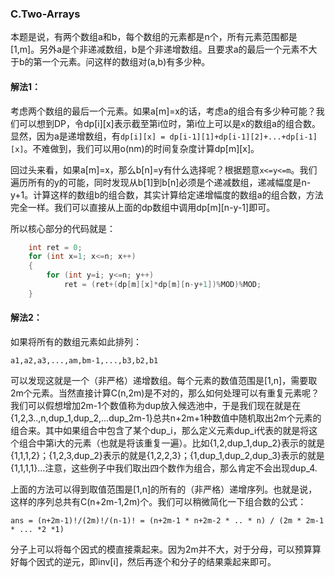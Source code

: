 ### C.Two-Arrays

本题是说，有两个数组a和b，每个数组的元素都是n个，所有元素范围都是[1,m]。另外a是个非递减数组，b是个非递增数组。且要求a的最后一个元素不大于b的第一个元素。问这样的数组对(a,b)有多少种。

#### 解法1：
考虑两个数组的最后一个元素。如果a[m]=x的话，考虑a的组合有多少种可能？我们可以想到DP，令dp[i][x]表示截至第i位时，第i位上可以是x的数组a的组合数。显然，因为a是递增数组，有```dp[i][x] = dp[i-1][1]+dp[i-1][2]+...+dp[i-1][x]```。不难做到，我们可以用o(nm)的时间复杂度计算dp[m][x]。

回过头来看，如果a[m]=x，那么b[n]=y有什么选择呢？根据题意```x<=y<=m```。我们遍历所有的y的可能，同时发现从b[1]到b[n]必须是个递减数组，递减幅度是n-y+1。计算这样的数组b的组合数，其实计算给定递增幅度的数组a的组合数，方法完全一样。我们可以直接从上面的dp数组中调用dp[m][n-y-1]即可。

所以核心部分的代码就是：
```cpp
    int ret = 0;
    for (int x=1; x<=n; x++)
    {
        for (int y=i; y<=n; y++)
            ret = (ret+(dp[m][x]*dp[m][n-y+1])%MOD)%MOD;
    }
```    

#### 解法2：
如果将所有的数组元素如此排列：
```
a1,a2,a3,...,am,bm-1,...,b3,b2,b1
```
可以发现这就是一个（非严格）递增数组。每个元素的数值范围是[1,n]，需要取2m个元素。当然直接计算C(n,2m)是不对的，那么如何处理可以有重复元素呢？我们可以假想增加2m-1个数值称为dup放入候选池中，于是我们现在就是在{1,2,3..,n,dup_1,dup_2,...dup_2m-1}总共n+2m+1种数值中随机取出2m个元素的组合来。其中如果组合中包含了某个dup_i，那么定义元素dup_i代表的就是将这个组合中第i大的元素（也就是将该重复一遍）。比如{1,2,dup_1,dup_2}表示的就是{1,1,1,2}；{1,2,3,dup_2}表示的就是{1,2,2,3}；{1,dup_1,dup_2,dup_3}表示的就是{1,1,1,1}...注意，这些例子中我们取出四个数作为组合，那么肯定不会出现dup_4.

上面的方法可以得到取值范围是[1,n]的所有的（非严格）递增序列。也就是说，这样的序列总共有C(n+2m-1,2m)个。我们可以稍微简化一下组合数的公式：
```
ans = (n+2m-1)!/(2m)!/(n-1)! = (n+2m-1 * n+2m-2 * .. * n) / (2m * 2m-1 * ... *2 *1)
```
分子上可以将每个因式的模直接乘起来。因为2m并不大，对于分母，可以预算算好每个因式的逆元，即inv[i]，然后再逐个和分子的结果乘起来即可。

